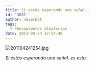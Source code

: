 ```yaml
---
title: Si estás esperando una señal...
id: '3031'
author: neverbot
tags:
  - Pensamientos aleatorios
date: 2011-04-24 12:54:48
---
```


![201104241254.jpg](./201104241254.jpg)

_Si estás esperando una señal, es esta._